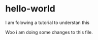 # hello-world
I am folowing a tutorial to understan this


Woo i am doing some changes to this file.
